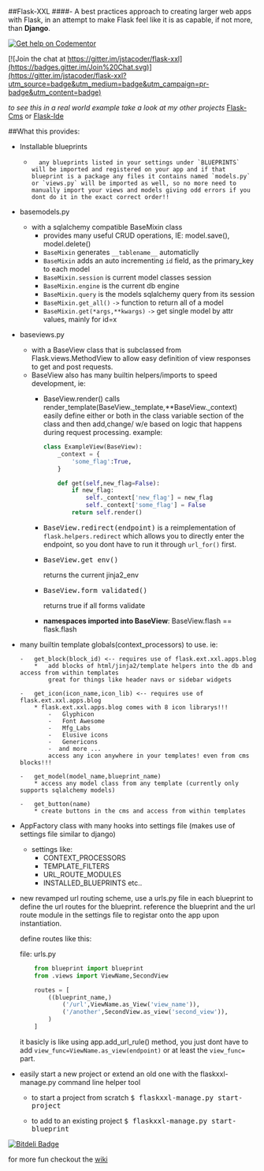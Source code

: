 ##Flask-XXL 
####- A best practices approach to creating larger web apps with Flask, in an attempt to make Flask feel like it is as capable, if not more, than __Django__.

[![Get help on Codementor](https://cdn.codementor.io/badges/get_help_github.svg)](https://www.codementor.io/jstacoder)

[![Join the chat at https://gitter.im/jstacoder/flask-xxl](https://badges.gitter.im/Join%20Chat.svg)](https://gitter.im/jstacoder/flask-xxl?utm_source=badge&utm_medium=badge&utm_campaign=pr-badge&utm_content=badge)

_to see this in a real world example take a look at my other projects_ [Flask-Cms](https://github.com/jstacoder/flask-cms) or [Flask-Ide](https://github.com/jstacoder/flask-ide)



<script data-codementor="jstacoder" data-style="badge" data-theme="dark" src="https://cdn.codementor.io/assets/badge.js"></script>

##What this provides:

-   Installable blueprints
    -       any blueprints listed in your settings under `BLUEPRINTS` will be imported and registered on your app and if that blueprint is a package any files it contains named `models.py` or `views.py` will be imported as well, so no more need to manually import your views and models giving odd errors if you dont do it in the exact correct order!!

-   basemodels.py 
    -   with a sqlalchemy compatible BaseMixin class
        - provides many useful CRUD operations, IE: model.save(), model.delete()
        - `BaseMixin` generates `__tablename__` automaticlly
        - `BaseMixin` adds an auto incrementing `id` field, as the primary_key to each model
        - `BaseMixin.session` is current model classes session
        - `BaseMixin.engine` is the current db engine
        - `BaseMixin.query` is the models sqlalchemy query from its session
        - `BaseMixin.get_all()` `->` function to return all of a model
        - `BaseMixin.get(*args,**kwargs)` `->` get single model by attr values, mainly for id=x

-   baseviews.py
    -   with a BaseView class that is subclassed from Flask.views.MethodView to allow easy definition of view responses to get and post requests.
    -   BaseView also has many builtin helpers/imports to speed development, ie: 
        -   BaseView.render() calls render_template(BaseView._template,**BaseView._context) easily define either or both in the class variable
            section of the class and then add,change/ w/e based on logic that happens during request processing. 
            example:
            
            ```python 
            class ExampleView(BaseView):
                _context = {
                    'some_flag':True,
                }

                def get(self,new_flag=False):
                    if new_flag:
                        self._context['new_flag'] = new_flag
                        self._context['some_flag'] = False
                    return self.render()
            ```
        -   <kbd>BaseView.redirect(endpoint)</kbd>
        is a reimplementation of <code>flask.helpers.redirect</code> which allows you to directly enter the
        endpoint, so you dont have to run it through <code>url_for()</code> first. 
        
        -   <pre>BaseView.get_env()</pre> returns the current jinja2_env
        
        
        - <pre>BaseView.form_validated()</pre> returns true if all forms validate
        
        -   __namespaces imported into BaseView__:
            BaseView.flash == flask.flash
            
        
            

-   many builtin template globals(context_processors) to use.
    ie: 

        -   get_block(block_id) <-- requires use of flask.ext.xxl.apps.blog 
            *   add blocks of html/jinja2/template helpers into the db and access from within templates
                great for things like header navs or sidebar widgets
                
        -   get_icon(icon_name,icon_lib) <-- requires use of flask.ext.xxl.apps.blog
            * flask.ext.xxl.apps.blog comes with 8 icon librarys!!! 
                -   Glyphicon
                -   Font Awesome
                -   Mfg_Labs
                -   Elusive icons
                -   Genericons
                -  and more ... 
                access any icon anywhere in your templates! even from cms blocks!!!
                
        -   get_model(model_name,blueprint_name)
            * access any model class from any template (currently only supports sqlalchemy models)
            
        -   get_button(name) 
            * create buttons in the cms and access from within templates


-   AppFactory class with many hooks into settings file (makes use of settings file similar to django)
    -   settings like:
        -   CONTEXT_PROCESSORS
        -   TEMPLATE_FILTERS
        -   URL_ROUTE_MODULES
        -   INSTALLED_BLUEPRINTS etc..

-   new revamped url routing scheme, use a urls.py file in each blueprint to 
    define the url routes for the blueprint. reference the blueprint and the url
    route module in the settings file to registar onto the app upon instantiation.

    define routes like this:

    file: urls.py
    ```python
        from blueprint import blueprint
        from .views import ViewName,SecondView

        routes = [
            ((blueprint_name,)
                ('/url',ViewName.as_View('view_name')),
                ('/another',SecondView.as_view('second_view')),
            )
        ]
    ```
    it basicly is like using app.add_url_rule() method, you
    just dont have to add <code>view_func=ViewName.as_view(endpoint)</code> or at least the
    <code>view_func=</code> part.


-   easily start a new project or extend an old one with the flaskxxl-manage.py command line helper tool
    -   to start a project from scratch
        <kbd>$ flaskxxl-manage.py start-project</kbd>
        
    -   to add to an existing project 
        <kbd>$ flaskxxl-manage.py start-blueprint</kbd>


[![Bitdeli Badge](https://d2weczhvl823v0.cloudfront.net/jstacoder/flask-xxl/trend.png)](https://bitdeli.com/free "Bitdeli Badge")

for more fun checkout the [wiki](https://github.com/jstacoder/flask-xxl/wiki)
